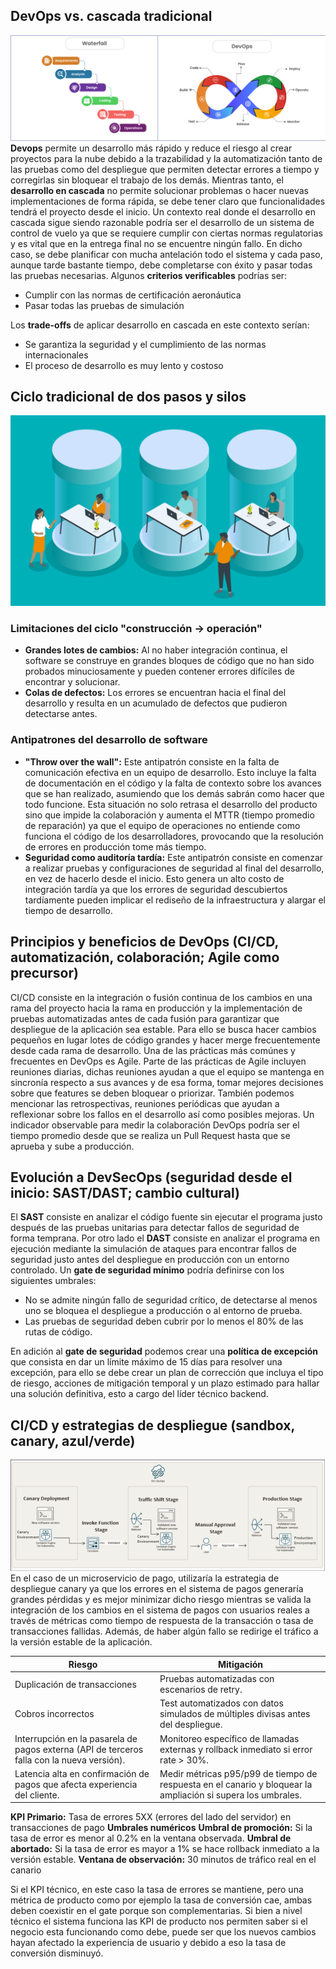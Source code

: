 ## DevOps vs. cascada tradicional
![devops-vs-cascada](./imagenes/devops-vs-cascada.png) 
**Devops** permite un desarrollo más rápido y reduce el riesgo al crear proyectos para la nube debido a la trazabilidad y la automatización tanto de las pruebas como del despliegue que permiten detectar errores a tiempo y corregirlas sin bloquear el trabajo de los demás. Mientras tanto, el **desarrollo en cascada** no permite solucionar problemas o hacer nuevas implementaciones de forma rápida, se debe tener claro que funcionalidades tendrá el proyecto desde el inicio.
Un contexto real donde el desarrollo en cascada sigue siendo razonable podría ser el desarrollo de un sistema de control de vuelo ya que se requiere cumplir con ciertas normas regulatorias y es vital que en la entrega final no se encuentre ningún fallo. En dicho caso, se debe planificar con mucha antelación todo el sistema y cada paso, aunque tarde bastante tiempo, debe completarse con éxito y pasar todas las pruebas necesarias.
Algunos **criterios verificables** podrías ser:

- Cumplir con las normas de certificación aeronáutica
- Pasar todas las pruebas de simulación

Los **trade-offs** de aplicar desarrollo en cascada en este contexto serían:

- Se garantiza la seguridad y el cumplimiento de las normas internacionales
- El proceso de desarrollo es muy lento y costoso


## Ciclo tradicional de dos pasos y silos
![silos-equipos](./imagenes/silos-equipos.png) 
### Limitaciones del ciclo "construcción -> operación"
- **Grandes lotes de cambios:** Al no haber integración continua, el software se construye en grandes bloques de código que no han sido probados minuciosamente y pueden contener errores difíciles de encontrar y solucionar.
- **Colas de defectos:** Los errores se encuentran hacia el final del desarrollo y resulta en un acumulado de defectos que pudieron detectarse antes.

### Antipatrones del desarrollo de software
- **"Throw over the wall":** Este antipatrón consiste en la falta de comunicación efectiva en un equipo de desarrollo. Esto incluye la falta de documentación en el código y la falta de contexto sobre los avances que se han realizado, asumiendo que los demás sabrán como hacer que todo funcione. Esta situación no solo retrasa el desarrollo del producto sino que impide la colaboración y aumenta el MTTR (tiempo promedio de reparación) ya que el equipo de operaciones no entiende como funciona el código de los desarrolladores, provocando que la resolución de errores en producción tome más tiempo.
- **Seguridad como auditoría tardía:** Este antipatrón consiste en comenzar a realizar pruebas y configuraciones de seguridad al final del desarrollo, en vez de hacerlo desde el inicio. Esto genera un alto costo de integración tardía ya que los errores de seguridad descubiertos tardíamente pueden implicar el rediseño de la infraestructura y alargar el tiempo de desarrollo.


## Principios y beneficios de DevOps (CI/CD, automatización, colaboración; Agile como precursor)

CI/CD consiste en la integración o fusión continua de los cambios en una rama del proyecto hacia la rama en producción y la implementación de pruebas automatizadas antes de cada fusión para garantizar que despliegue de la aplicación sea estable. Para ello se busca hacer cambios pequeños en lugar lotes de código grandes y hacer merge frecuentemente desde cada rama de desarrollo. Una de las prácticas más comúnes y frecuentes en DevOps es Agile. Parte de las prácticas de Agile incluyen reuniones diarias, dichas reuniones ayudan a que el equipo se mantenga en sincronía respecto a sus avances y de esa forma, tomar mejores decisiones sobre que features se deben bloquear o priorizar. También podemos mencionar las retrospectivas, reuniones periódicas que ayudan a reflexionar sobre los fallos en el desarrollo así como posibles mejoras.
Un indicador observable para medir la colaboración DevOps podría ser el tiempo promedio desde que se realiza un Pull Request hasta que se aprueba y sube a producción.

## Evolución a DevSecOps (seguridad desde el inicio: SAST/DAST; cambio cultural)

El **SAST** consiste en analizar el código fuente sin ejecutar el programa justo después de las pruebas unitarias para detectar fallos de seguridad de forma temprana. Por otro lado el **DAST** consiste en analizar el programa en ejecución mediante la simulación de ataques para encontrar fallos de seguridad justo antes del despliegue en producción con un entorno controlado.
Un **gate de seguridad mínimo** podría definirse con los siguientes umbrales:
- No se admite ningún fallo de seguridad crítico, de detectarse al menos uno se bloquea el despliegue a producción o al entorno de prueba.
- Las pruebas de seguridad deben cubrir por lo menos el 80% de las rutas de código.

En adición al **gate de seguridad** podemos crear una **política de excepción** que consista en dar un límite máximo de 15 días para resolver una excepción, para ello se debe crear un plan de corrección que incluya el tipo de riesgo, acciones de mitigación temporal y un plazo estimado para hallar una solución definitiva, esto a cargo del líder técnico backend.

## CI/CD y estrategias de despliegue (sandbox, canary, azul/verde)
![pipeline-canary](./imagenes/pipeline-canary.png)
En el caso de un microservicio de pago, utilizaría la estrategia de despliegue canary ya que los errores en el sistema de pagos generaría grandes pérdidas y es mejor minimizar dicho riesgo mientras se valida la integración de los cambios en el sistema de pagos con usuarios reales a través de métricas como tiempo de respuesta de la transacción o tasa de transacciones fallidas. Además, de haber algún fallo se redirige el tráfico a la versión estable de la aplicación.

| Riesgo                                                                 | Mitigación                                                                                           |
|------------------------------------------------------------------------|------------------------------------------------------------------------------------------------------|
| Duplicación de transacciones  | Pruebas automatizadas con escenarios de retry.    |
| Cobros incorrectos    | Test automatizados con datos simulados de múltiples divisas antes del despliegue.        |
| Interrupción en la pasarela de pagos externa (API de terceros falla con la nueva versión). | Monitoreo específico de llamadas externas y rollback inmediato si error rate > 30%.                   |
| Latencia alta en confirmación de pagos que afecta experiencia del cliente. | Medir métricas p95/p99 de tiempo de respuesta en el canario y bloquear la ampliación si supera los umbrales. |

**KPI Primario:** Tasa de errores 5XX (errores del lado del servidor) en transacciones de pago
**Umbrales numéricos** 
**Umbral de promoción:** Si la tasa de error es menor al 0.2% en la ventana observada.
**Umbral de abortado:** Si la tasa de error es mayor a 1% se hace rollback inmediato a la versión estable.
**Ventana de observación:** 30 minutos de tráfico real en el canario

Si el KPI técnico, en este caso la tasa de errores se mantiene, pero una métrica de producto como por ejemplo la tasa de conversión cae, ambas deben coexistir en el gate porque son complementarias. Si bien a nivel técnico el sistema funciona las KPI de producto nos permiten saber si el negocio esta funcionando como debe, puede ser que los nuevos cambios hayan afectado la experiencia de usuario y debido a eso la tasa de conversión disminuyó.

